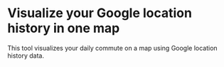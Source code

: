 # Visualize your Google location history in one map
This tool visualizes your daily commute on a map using Google location history data.

